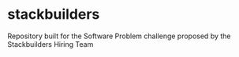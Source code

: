 # stackbuilders
Repository built for the Software Problem challenge proposed by the Stackbuilders Hiring Team
